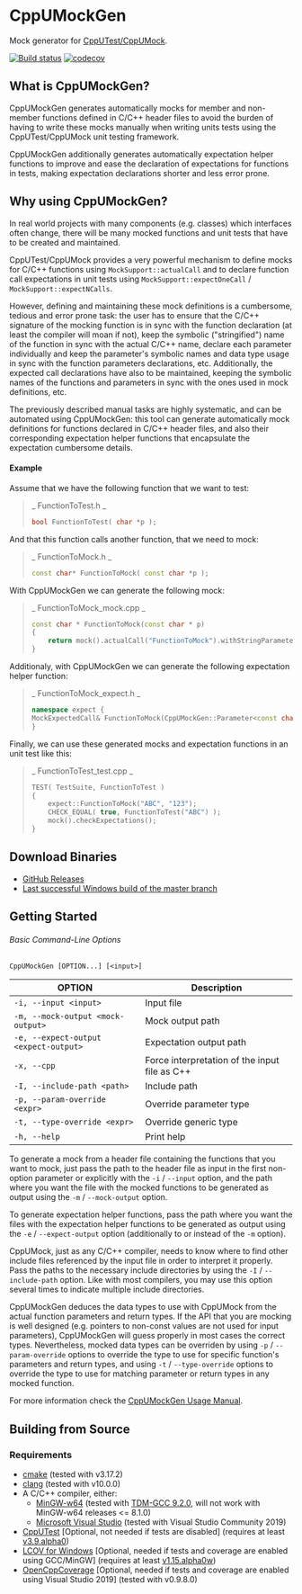 
CppUMockGen
===========
Mock generator for [CppUTest/CppUMock](http://cpputest.github.io/).

[![Build status](https://ci.appveyor.com/api/projects/status/3ch50mcu29pgv5st/branch/master?svg=true)](https://ci.appveyor.com/project/jgonzalezdr/cppumockgen/branch/master)
[![codecov](https://codecov.io/gh/jgonzalezdr/CppUMockGen/branch/master/graph/badge.svg)](https://codecov.io/gh/jgonzalezdr/CppUMockGen)

## What is CppUMockGen?

CppUMockGen generates automatically mocks for member and non-member functions defined in C/C++ header files to avoid the burden of having to write these mocks manually when writing units tests using the CppUTest/CppUMock unit testing framework.

CppUMockGen additionally generates automatically expectation helper functions to improve and ease the declaration of expectations for functions in tests, making expectation declarations shorter and less error prone.

## Why using CppUMockGen?

In real world projects with many components (e.g. classes) which interfaces often change, there will be many mocked functions and unit tests that have to be created and maintained.

CppUTest/CppUMock provides a very powerful mechanism to define mocks for C/C\++ functions using `MockSupport::actualCall` and to declare function call expectations in unit tests using `MockSupport::expectOneCall` / `MockSupport::expectNCalls`.

However, defining and maintaining these mock definitions is a cumbersome, tedious and error prone task: the user has to ensure that the C/C\++ signature of the mocking function is in sync with the function declaration (at least the compiler will moan if not), keep the symbolic ("stringified") name of the function in sync with the actual C/C\++ name, declare each parameter individually and keep the parameter's symbolic names and data type usage in sync with the function parameters declarations, etc. Additionally, the expected call declarations have also to be maintained, keeping the symbolic names of the functions and parameters in sync with the ones used in mock definitions, etc.

The previously described manual tasks are highly systematic, and can be automated using CppUMockGen: this tool can generate automatically mock definitions for functions declared in C/C\++ header files, and also their corresponding expectation helper functions that encapsulate the expectation cumbersome details.

#### Example

Assume that we have the following function that we want to test:

> _ FunctionToTest.h _
> ```cpp
> bool FunctionToTest( char *p );
> ```

And that this function calls another function, that we need to mock:

> _ FunctionToMock.h _
> ```cpp
> const char* FunctionToMock( const char *p );
> ```

With CppUMockGen we can generate the following mock:

> _ FunctionToMock_mock.cpp _
> ```cpp
> const char * FunctionToMock(const char * p)
> {
>     return mock().actualCall("FunctionToMock").withStringParameter("p", p).returnStringValue();
> }
> ```

Additionaly, with CppUMockGen we can generate the following expectation helper function:

> _ FunctionToMock_expect.h _
> ```cpp
> namespace expect {
> MockExpectedCall& FunctionToMock(CppUMockGen::Parameter<const char *> p, const char * __return__);
> }
> ```

Finally, we can use these generated mocks and expectation functions in an unit test like this:

> _ FunctionToTest_test.cpp _
> ```cpp
> TEST( TestSuite, FunctionToTest )
> {
>     expect::FunctionToMock("ABC", "123");
>     CHECK_EQUAL( true, FunctionToTest("ABC") );
>     mock().checkExpectations();
> }
> ```

## Download Binaries

* [GitHub Releases](https://github.com/jgonzalezdr/CppUMockGen/releases)
* [Last successful Windows build of the master branch](https://ci.appveyor.com/api/projects/jgonzalezdr/CppUMockGen/artifacts/Install%20CppUMockGen%20Experimental.exe?branch=master&job=Environment:%20Platform=MinGW64,%20PlatformToolset=6.3.0,%20Configuration=Release,%20Test=False,%20PublishArtifacts=True,%20GenerateInstaller=True,%20APPVEYOR_BUILD_WORKER_IMAGE=Visual%20Studio%202015)

## Getting Started

###### Basic Command-Line Options

`CppUMockGen [OPTION...] [<input>]`

| OPTION                                | Description                                   |
| -                                     | -                                             |
| `-i, --input <input> `                | Input file                                    |
| `-m, --mock-output <mock-output>`     | Mock output path                              |
| `-e, --expect-output <expect-output>` | Expectation output path                              |
| `-x, --cpp`                           | Force interpretation of the input file as C++ |
| `-I, --include-path <path>`           | Include path                                  |
| `-p, --param-override <expr>`         | Override parameter type                       |
| `-t, --type-override <expr>`          | Override generic type                         |
| `-h, --help`                          | Print help                                    |

To generate a mock from a header file containing the functions that you want to mock, just pass the path to the header file as input in the first non-option parameter or explicitly with the `-i` / `--input` option, and the path where you want the file with the mocked functions to be generated as output using the `-m` / `--mock-output` option.

To generate expectation helper functions, pass the path where you want the files with the expectation helper functions to be generated as output using the `-e` / `--expect-output` option (additionally to or instead of the `-m` option).

CppUMock, just as any C/C++ compiler, needs to know where to find other include files referenced by the input file in order to interpret it properly. Pass the paths to the necessary include directories by using the `-I` / `--include-path` option. Like with most compilers, you may use this option several times to indicate multiple include directories.

CppUMockGen deduces the data types to use with CppUMock from the actual function parameters and return types. If the API that you are mocking is well designed (e.g. pointers to non-const values are not used for input parameters), CppUMockGen will guess properly in most cases the correct types. Nevertheless, mocked data types can be overriden by using `-p` / `--param-override` options to override the type to use for specific function's parameters and return types, and using `-t` / `--type-override` options to override the type to use for matching parameter or return types in any mocked function.

For more information check the [CppUMockGen Usage Manual](MANUAL.md).

## Building from Source

### Requirements

- [cmake](https://cmake.org/) (tested with v3.17.2)
- [clang](http://releases.llvm.org/download.html) (tested with v10.0.0)
- A C/C++ compiler, either:
  - [MinGW-w64](https://sourceforge.net/projects/mingw-w64/) (tested with [TDM-GCC 9.2.0](https://jmeubank.github.io/tdm-gcc/download/), will not work with MinGW-w64 releases &lt;= 8.1.0)
  - [Microsoft Visual Studio](https://www.visualstudio.com/es/downloads/) (tested with Visual Studio Community 2019)
- [CppUTest](http://cpputest.github.io/) [Optional, not needed if tests are disabled] (requires at least [v3.9.alpha0](https://github.com/jgonzalezdr/cpputest/releases/download/v3.9.alpha0/cpputest-3.9.alpha0.zip))
- [LCOV for Windows](https://github.com/jgonzalezdr/lcov/releases) [Optional, needed if tests and coverage are enabled using GCC/MinGW] (requires at least [v1.15.alpha0w](https://github.com/jgonzalezdr/lcov/releases/download/v1.15.alpha0w/lcov-v1.15.alpha0w.zip))
- [OpenCppCoverage](https://github.com/OpenCppCoverage/OpenCppCoverage) [Optional, needed if tests and coverage are enabled using Visual Studio 2019] (tested with v0.9.8.0)